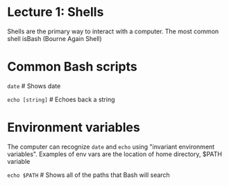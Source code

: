 # Lecture 1: Shells
Shells are the primary way to interact with a computer. The most common shell isBash (Bourne Again Shell)

# Common Bash scripts
`date`	# Shows date

`echo [string]` # Echoes back a string

# Environment variables
The computer can recognize `date` and `echo` using "invariant environment variables". Examples of env vars are the location of home directory, $PATH variable

`echo $PATH` # Shows all of the paths that Bash will search


